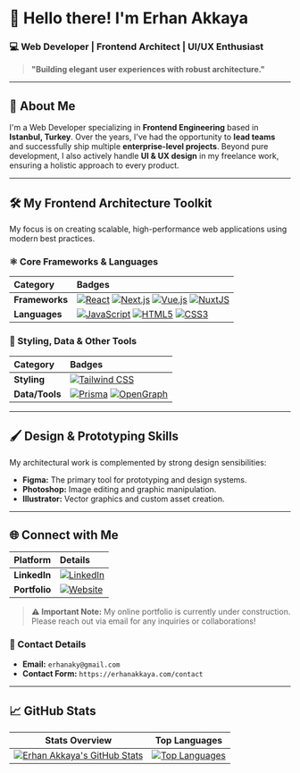 <!--
## Hi there 👋

**erhanaky/erhanaky** is a ✨ _special_ ✨ repository because its `README.md` (this file) appears on your GitHub profile.

Here are some ideas to get you started:

- 🔭 I’m currently working on ...
- 🌱 I’m currently learning ...
- 👯 I’m looking to collaborate on ...
- 🤔 I’m looking for help with ...
- 💬 Ask me about ...
- 📫 How to reach me: ...
- 😄 Pronouns: ...
- ⚡ Fun fact: ...
-->

# 👋 Hello there! I'm Erhan Akkaya

### 💻 Web Developer | Frontend Architect | UI/UX Enthusiast

> **"Building elegant user experiences with robust architecture."**

---

## 📍 About Me

I'm a Web Developer specializing in **Frontend Engineering** based in **Istanbul, Turkey**. Over the years, I've had the opportunity to **lead teams** and successfully ship multiple **enterprise-level projects**. Beyond pure development, I also actively handle **UI & UX design** in my freelance work, ensuring a holistic approach to every product.

---

## 🛠️ My Frontend Architecture Toolkit

My focus is on creating scalable, high-performance web applications using modern best practices.

### ⚛️ Core Frameworks & Languages

| Category | Badges |
| :--- | :--- |
| **Frameworks** | [![React](https://img.shields.io/badge/React-61DAFB?style=for-the-badge&logo=react&logoColor=black)](https://reactjs.org/) [![Next.js](https://img.shields.io/badge/Next.js-000000?style=for-the-badge&logo=next.js&logoColor=white)](https://nextjs.org/) [![Vue.js](https://img.shields.io/badge/Vue.js-4FC08D?style=for-the-badge&logo=vue.js&logoColor=white)](https://vuejs.org/) [![NuxtJS](https://img.shields.io/badge/NuxtJS-00DC82?style=for-the-badge&logo=nuxtdotjs&logoColor=black)](https://nuxtjs.org/) |
| **Languages** | [![JavaScript](https://img.shields.io/badge/JavaScript-F7DF1E?style=for-the-badge&logo=javascript&logoColor=black)](https://developer.mozilla.org/en-US/docs/Web/JavaScript) [![HTML5](https://img.shields.io/badge/HTML5-E34F26?style=for-the-badge&logo=html5&logoColor=white)](https://developer.mozilla.org/en-US/docs/Glossary/HTML5) [![CSS3](https://img.shields.io/badge/CSS3-1572B6?style=for-the-badge&logo=css3&logoColor=white)](https://developer.mozilla.org/en-US/docs/Web/CSS) |

### 🎨 Styling, Data & Other Tools

| Category | Badges |
| :--- | :--- |
| **Styling** | [![Tailwind CSS](https://img.shields.io/badge/Tailwind_CSS-06B6D4?style=for-the-badge&logo=tailwind-css&logoColor=white)](https://tailwindcss.com/) |
| **Data/Tools** | [![Prisma](https://img.shields.io/badge/Prisma-2D3748?style=for-the-badge&logo=prisma&logoColor=white)](https://www.prisma.io/) [![OpenGraph](https://img.shields.io/badge/OpenGraph-181717?style=for-the-badge&logo=opengraph&logoColor=white)](https://ogp.me/) |

---

## 🖌️ Design & Prototyping Skills

My architectural work is complemented by strong design sensibilities:

* **Figma:** The primary tool for prototyping and design systems.
* **Photoshop:** Image editing and graphic manipulation.
* **Illustrator:** Vector graphics and custom asset creation.

---

## 🌐 Connect with Me

| Platform | Details |
| :--- | :--- |
| **LinkedIn** | [![LinkedIn](https://img.shields.io/badge/LinkedIn-0077B5?style=for-the-badge&logo=linkedin&logoColor=white)](http://linkedin.com/in/erhanaky) |
| **Portfolio** | [![Website](https://img.shields.io/badge/Website-000000?style=for-the-badge&logo=vercel&logoColor=white)](https://erhanakkaya.com) |

> **⚠️ Important Note:** My online portfolio is currently under construction. Please reach out via email for any inquiries or collaborations!

### 📧 Contact Details

* **Email:** `erhanaky@gmail.com`
* **Contact Form:** `https://erhanakkaya.com/contact`

---

## 📈 GitHub Stats

| Stats Overview | Top Languages |
| :---: | :---: |
| [![Erhan Akkaya's GitHub Stats](https://github-readme-stats.vercel.app/api?username=erhanaky&show_icons=true&theme=dracula&hide_border=true)](https://github.com/erhanaky) | [![Top Languages](https://github-readme-stats.vercel.app/api/top-langs/?username=erhanaky&layout=compact&theme=dracula&hide_border=true)](https://github.com/erhanaky) |
